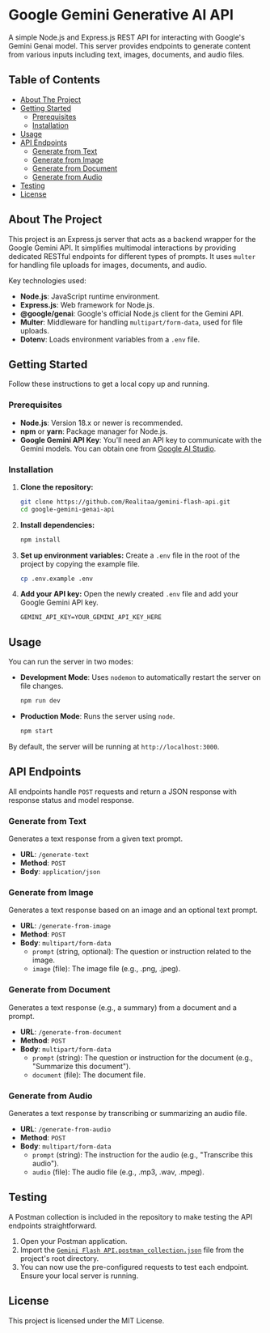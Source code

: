 # Google Gemini Generative AI API

A simple Node.js and Express.js REST API for interacting with Google's Gemini Genai model. This server provides endpoints to generate content from various inputs including text, images, documents, and audio files.

## Table of Contents

- [About The Project](#about-the-project)
- [Getting Started](#getting-started)
  - [Prerequisites](#prerequisites)
  - [Installation](#installation)
- [Usage](#usage)
- [API Endpoints](#api-endpoints)
  - [Generate from Text](#generate-from-text)
  - [Generate from Image](#generate-from-image)
  - [Generate from Document](#generate-from-document)
  - [Generate from Audio](#generate-from-audio)
- [Testing](#testing)
- [License](#license)

## About The Project

This project is an Express.js server that acts as a backend wrapper for the Google Gemini API. It simplifies multimodal interactions by providing dedicated RESTful endpoints for different types of prompts. It uses `multer` for handling file uploads for images, documents, and audio.

Key technologies used:
- **Node.js**: JavaScript runtime environment.
- **Express.js**: Web framework for Node.js.
- **@google/genai**: Google's official Node.js client for the Gemini API.
- **Multer**: Middleware for handling `multipart/form-data`, used for file uploads.
- **Dotenv**: Loads environment variables from a `.env` file.

## Getting Started

Follow these instructions to get a local copy up and running.

### Prerequisites

- **Node.js**: Version 18.x or newer is recommended.
- **npm** or **yarn**: Package manager for Node.js.
- **Google Gemini API Key**: You'll need an API key to communicate with the Gemini models. You can obtain one from [Google AI Studio](https://aistudio.google.com/).

### Installation

1.  **Clone the repository:**
    ```sh
    git clone https://github.com/Realitaa/gemini-flash-api.git
    cd google-gemini-genai-api
    ```

2.  **Install dependencies:**
    ```sh
    npm install
    ```

3.  **Set up environment variables:**
    Create a `.env` file in the root of the project by copying the example file.
    ```sh
    cp .env.example .env
    ```

4.  **Add your API key:**
    Open the newly created `.env` file and add your Google Gemini API key.
    ```env
    GEMINI_API_KEY=YOUR_GEMINI_API_KEY_HERE
    ```

## Usage

You can run the server in two modes:

- **Development Mode**: Uses `nodemon` to automatically restart the server on file changes.
  ```sh
  npm run dev
  ```

- **Production Mode**: Runs the server using `node`.
  ```sh
  npm start
  ```

By default, the server will be running at `http://localhost:3000`.

## API Endpoints

All endpoints handle `POST` requests and return a JSON response with response status and model response.

### Generate from Text

Generates a text response from a given text prompt.

- **URL**: `/generate-text`
- **Method**: `POST`
- **Body**: `application/json`

### Generate from Image

Generates a text response based on an image and an optional text prompt.

- **URL**: `/generate-from-image`
- **Method**: `POST`
- **Body**: `multipart/form-data`
  - `prompt` (string, optional): The question or instruction related to the image.
  - `image` (file): The image file (e.g., .png, .jpeg).

### Generate from Document

Generates a text response (e.g., a summary) from a document and a prompt.

- **URL**: `/generate-from-document`
- **Method**: `POST`
- **Body**: `multipart/form-data`
  - `prompt` (string): The question or instruction for the document (e.g., "Summarize this document").
  - `document` (file): The document file.

### Generate from Audio

Generates a text response by transcribing or summarizing an audio file.

- **URL**: `/generate-from-audio`
- **Method**: `POST`
- **Body**: `multipart/form-data`
  - `prompt` (string): The instruction for the audio (e.g., "Transcribe this audio").
  - `audio` (file): The audio file (e.g., .mp3, .wav, .mpeg).

## Testing

A Postman collection is included in the repository to make testing the API endpoints straightforward.

1.  Open your Postman application.
2.  Import the [`Gemini Flash API.postman_collection.json`](test/) file from the project's root directory.
3.  You can now use the pre-configured requests to test each endpoint. Ensure your local server is running.

## License

This project is licensed under the MIT License.

